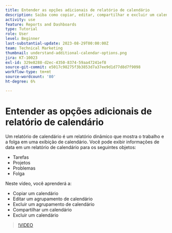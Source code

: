 ```yaml
---
title: Entender as opções adicionais de relatório de calendário
description: Saiba como copiar, editar, compartilhar e excluir um calendário.
activity: use
feature: Reports and Dashboards
type: Tutorial
role: User
level: Beginner
last-substantial-update: 2023-08-29T00:00:00Z
team: Technical Marketing
thumbnail: understand-additional-calendar-options.png
jira: KT-10023
exl-id: 329e8288-d2ec-4350-8374-59aa47241ef8
source-git-commit: e5017c98275f3b3853d7a37ee9d1d77d8d7f9098
workflow-type: tm+mt
source-wordcount: '80'
ht-degree: 6%

---
```


# Entender as opções adicionais de relatório de calendário

Um relatório de calendário é um relatório dinâmico que mostra o trabalho e a folga em uma exibição de calendário. Você pode exibir informações de data em um relatório de calendário para os seguintes objetos:

* Tarefas
* Projetos
* Problemas
* Folga

Neste vídeo, você aprenderá a:

* Copiar um calendário
* Editar um agrupamento de calendário
* Excluir um agrupamento de calendário
* Compartilhar um calendário
* Excluir um calendário

>[!VIDEO](https://video.tv.adobe.com/v/3423530/?quality=12&learn=on)
